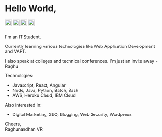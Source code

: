 # Hello World,

<a href="https://linkedin.com/in/raghunandhanvr">
  <img align="left" alt="Raghunandhan - LinkedIn" width="22px" src="https://cdn.jsdelivr.net/npm/simple-icons@v3/icons/linkedin.svg"/>
</a>
<a href="https://instagram.com/raghuvr_">
  <img align="left" alt="Raghu - Instagram" width="22px" src="https://cdn.jsdelivr.net/npm/simple-icons@v3/icons/instagram.svg"/>
</a>
<a href="https://twitter.com/raghuvr_">
  <img align="left" alt="Raghu - Twitter" width="22px" src="https://cdn.jsdelivr.net/npm/simple-icons@v3/icons/twitter.svg"/>
</a>
<a href="https://facebook.com/raghunandhanvr">
  <img align="left" alt="Raghu - Facebook" width="22px" src="https://cdn.jsdelivr.net/npm/simple-icons@v3/icons/facebook.svg"/>
</a>
<br />
<br />
  
I'm an IT Student.


Currently learning various technologies like Web Application Development and VAPT.


I also speak at colleges and technical conferences. I'm just an invite away - [Raghu](https://linkedin.com/in/raghunandhanvr)

Technologies:
- Javascript, React, Angular
- Node, Java, Python, Batch, Bash
- AWS, Heroku Cloud, IBM Cloud

Also interested in:
- Digital Marketing, SEO, Blogging, Web Security, Wordpress  

Cheers,  
Raghunandhan VR
